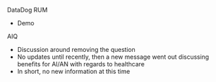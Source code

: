 DataDog RUM
- Demo

AIQ
- Discussion around removing the question
- No updates until recently, then a new message went out discussing benefits for AI/AN with regards to healthcare
- In short, no new information at this time
